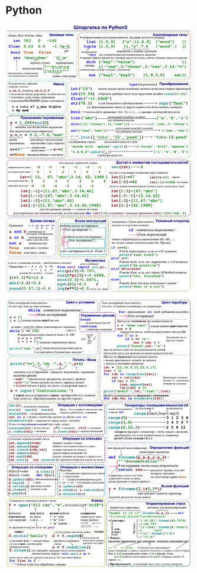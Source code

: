 # Python

![1](https://raw.githubusercontent.com/htmlcssphpjs/note/main/pyfiles/1.png)
![2](https://raw.githubusercontent.com/htmlcssphpjs/note/main/pyfiles/2.png)
